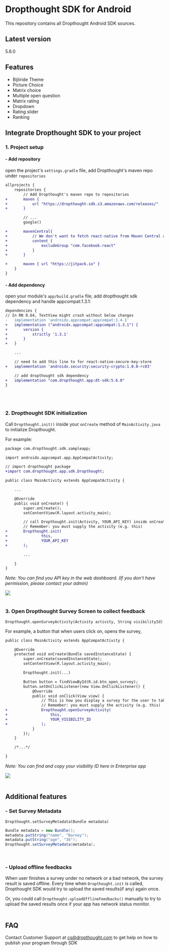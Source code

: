 # Dropthought SDK for Android

This repository contains all Dropthought Android SDK sources.

## Latest version

5.6.0

## Features

-   Bijliride Theme
-   Picture Choice
-   Matrix choice
-   Multiple open question
-   Matrix rating
-   Dropdown
-   Rating slider
-   Ranking

## Integrate Dropthought SDK to your project

### 1. Project setup

#### - Add repository

open the project's `settings.gradle` file, add Dropthought's maven repo under `repositories`

```diff
allprojects {
    repositories {
        // Add Dropthought's maven repo to repositories
+       maven {
+           url "https://dropthought-sdk.s3.amazonaws.com/releases/"
+       }

        // ...
        google()

+       mavenCentral{
+           // We don't want to fetch react-native from Maven Central as there are older versions over there.
+           content {
+               excludeGroup "com.facebook.react"
+           }
+       }

+       maven { url "https://jitpack.io" }
    }
}
```

#### - Add dependency

open your module's `app/build.gradle` file, add dropthought sdk dependency and handle appcompat:1.3.1:

```diff
dependencies {
// In RN 0.64, TextView might crash without below changes
-   implementation 'androidx.appcompat:appcompat:1.4.1'
+   implementation ("androidx.appcompat:appcompat:1.3.1") {
+       version {
+           strictly '1.3.1'
+       }
+   }

    ...

    // need to add this line to for react-native-secure-key-store
+   implementation 'androidx.security:security-crypto:1.0.0-rc03'

    // add dropthought sdk dependency
+   implementation "com.dropthought.app:dt-sdk:5.6.0"
}
```

</br>
</br>

### 2. Dropthought SDK initialization

Call `Dropthought.init()` inside your `onCreate` method of `MainActivity.java` to initialize Dropthought.

For example:

```diff
package com.dropthought.sdk.sampleapp;

import androidx.appcompat.app.AppCompatActivity;

// import dropthought package
+import com.dropthought.app.sdk.Dropthought;

public class MainActivity extends AppCompatActivity {

    ...

    @Override
    public void onCreate() {
        super.onCreate();
        setContentView(R.layout.activity_main);

        // call Dropthought.init(Activity, YOUR_API_KEY) inside onCreate method
        // Remember: you must supply the activity (e.g. this)
+       Dropthought.init(
+               this,
+               YOUR_API_KEY
+       );

        ...

    }
}
```

_Note: You can find you API key in the web dashboard. (If you don't have permission, please contact your admin)_

<img src="https://github.com/DropthoughtSDK/dropthought-ios-sdk/raw/master/imgs/image_apiKey.jpeg">

</br>
</br>

### 3. Open Dropthought Survey Screen to collect feedback

`Dropthought.openSurveyActivity(Activity activity, String visibilityId)`

For example, a button that when users click on, opens the survey,

```diff
public class MainActivity extends AppCompatActivity {

    @Override
    protected void onCreate(Bundle savedInstanceState) {
        super.onCreate(savedInstanceState);
        setContentView(R.layout.activity_main);

        Dropthought.init(...)

        Button button = findViewById(R.id.btn_open_survey);
        button.setOnClickListener(new View.OnClickListener() {
            @Override
            public void onClick(View view) {
                // This is how you display a survey for the user to take
                // Remember: you must supply the activity (e.g. this)
+               Dropthought.openSurveyActivity(
+                   this,
+                   YOUR_VISIBILITY_ID
+               );
            }
        });
    }

    /*...*/

}
```

_Note: You can find and copy your visibility ID here in Enterprise app_

<img src="https://github.com/DropthoughtSDK/dropthought-ios-sdk/raw/master/imgs/image_visibility.jpeg">

</br>
</br>

## Additional features

### - Set Survey Metadata

`Dropthought.setSurveyMetadata(Bundle metadata)`

```java
Bundle metadata = new Bundle();
metadata.putString("name", "Barney");
metadata.putString("age", "36");
Dropthought.setSurveyMetadata(metadata);
```

</br>

### - Upload offline feedbacks

When user finishes a survey under no network or a bad network, the survey result is saved offline. Every time when `Dropthought.init` is called, Dropthought SDK would try to upload the saved results(if any) again once.

Or, you could call `Dropthought.uploadOfflineFeedbacks()` manually to try to upload the saved results once if your app has network status monitor.
</br>
</br>

## FAQ

Contact Customer Support at cs@dropthought.com to get help on how to publish your program through SDK

